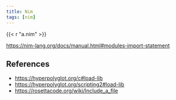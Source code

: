 ```yaml
---
title: Nim
tags: [nim]
---
```


{{< r "a.nim" >}}

<https://nim-lang.org/docs/manual.html#modules-import-statement>

## References

- <https://hyperpolyglot.org/c#load-lib>
- <https://hyperpolyglot.org/scripting2#load-lib>
- <https://rosettacode.org/wiki/Include_a_file>
